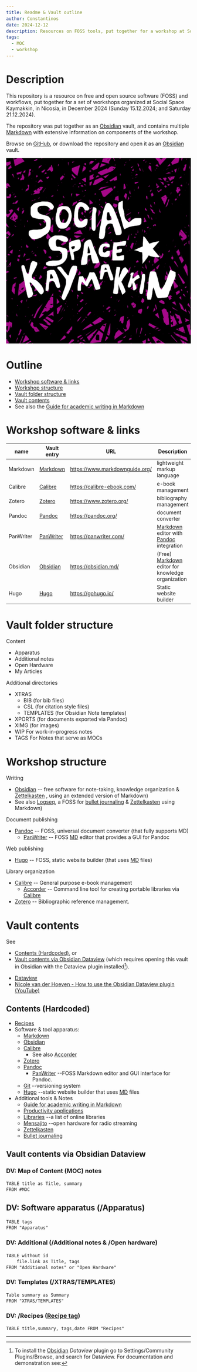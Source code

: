 ```yaml
---
title: Readme & Vault outline 
author: Constantinos 
date: 2024-12-12
description: Resources on FOSS tools, put together for a workshop at Social Space Kaymakkin, Nicosia, in December 2024, assembled as an Obsidian vault. 
tags: 
  - MOC
  - workshop
---
```


# Description 
This repository is a resource on free and open source software (FOSS) and workflows, put together for a set of workshops organized at Social Space Kaymakkin, in Nicosia, in December 2024 (Sunday 15.12.2024; and Saturday 21.12.2024).  

The repository was put together as an [Obsidian](Apparatus/Obsidian.md) vault, and contains multiple [Markdown](Apparatus/Markdown.md) with extensive information on components of the workshop. 

Browse on [GitHub](https://github.com/cmiltiadis/kaymakkin), or download the repository and open it as an [Obsidian](Apparatus/Obsidian.md) vault. 


![Kaymakkin|150](XIMG/logos/kaymakkin.jpg)

# Outline 
- [Workshop software & links](#Workshop%20software%20&%20links)
- [Workshop structure](#Workshop%20structure)
- [Vault folder structure](#Vault%20folder%20structure)
- [Vault contents](#Vault%20contents)
- See also the [Guide for academic writing in Markdown](My%20Articles/Guide%20for%20academic%20writing%20in%20Markdown.md)
# Workshop software & links 

| name      | Vault entry                         | URL                            | Description                                                                             |
| --------- | ----------------------------------- | ------------------------------ | --------------------------------------------------------------------------------------- |
| Markdown  | [Markdown](Apparatus/Markdown.md)   | https://www.markdownguide.org/ | lightweight markup language                                                             |
| Calibre   | [Calibre](Apparatus/Calibre.md)     | https://calibre-ebook.com/<br> | e-book management                                                                       |
| Zotero    | [Zotero](Apparatus/Zotero.md)       | https://www.zotero.org/        | bibliography management                                                                 |
| Pandoc    | [Pandoc](Apparatus/Pandoc.md)       | https://pandoc.org/            | document converter                                                                      |
| PanWriter | [PanWriter](Apparatus/PanWriter.md) | https://panwriter.com/         | [Markdown](Apparatus/Markdown.md) editor with [Pandoc](Apparatus/Pandoc.md) integration |
| Obsidian  | [Obsidian](Apparatus/Obsidian.md)   | https://obsidian.md/           | (Free) [Markdown](Apparatus/Markdown.md) editor for knowledge organization              |
| Hugo      | [Hugo](Apparatus/Hugo.md)           | https://gohugo.io/             | Static website builder                                                                  |

# Vault folder structure 

Content 
- Apparatus 
- Additional notes 
- Open Hardware 
- My Articles 

Additional directories  
- XTRAS
	- BIB (for bib files)
	- CSL (for citation style files)
	- TEMPLATES (for Obsidian Note templates)
- XPORTS (for documents exported via Pandoc)
- XIMG (for images)
- WIP 
  For work-in-progress notes
- TAGS 
  For Notes that serve as MOCs

# Workshop structure 

Writing 
+ [Obsidian](Obsidian.md) -- free software for note-taking, knowledge organization & [Zettelkasten](Zettelkasten.md) , using an extended version of Markdown)
+ See also [Logseq](Logseq.md), a FOSS for [bullet journaling](Bullet%20journaling.md) & [Zettelkasten](Zettelkasten.md) using Markdown) 

Document publishing
+ [Pandoc](Pandoc.md) -- FOSS, universal document converter (that fully supports MD)
	+ [PanWriter](PanWriter.md) -- FOSS [MD](Markdown.md) editor that provides a GUI for Pandoc  

Web publishing 
+ [Hugo](Hugo.md) -- FOSS, static website builder (that uses [MD](Markdown.md) files)

Library organization   
+ [Calibre](Calibre.md) -- General purpose e-book management 
	+ [Accorder](Accorder.md) -- Command line tool for creating portable libraries via [Calibre](Calibre.md) 
+ [Zotero](Zotero.md) -- Bibliographic reference management. 

# Vault contents 

See
- [Contents (Hardcoded)](#Contents%20(Hardcoded)), or 
- [Vault contents via Obsidian Dataview](#Vault%20contents%20via%20Obsidian%20Dataview) (which requires opening this vault in Obsidian with the Dataview plugin installed[^dataview]). 

[^dataview]:  To install the [Obsidian](Obsidian.md) *Dataview* plugin go to Settings/Community Plugins/Browse, and search for Dataview. For documentation and demonstration see: 
- [Dataview](https://blacksmithgu.github.io/obsidian-dataview/)
- [Nicole van der Hoeven - How to use the Obsidian Dataview plugin (YouTube)](https://www.youtube.com/watch?v=JTObSymEvWA)

## Contents (Hardcoded)
- [Recipes](Recipe.md)
- Software & tool apparatus:  
	- [Markdown](Markdown.md)
	- [Obsidian](Obsidian.md)
	- [Calibre](Calibre.md)
		- See also [Accorder](Accorder.md)
	- [Zotero](Zotero.md)
	- [Pandoc](Pandoc.md)
		- [PanWriter](PanWriter.md) --FOSS Markdown editor and GUI interface for Pandoc. 
	- [Git](Git.md) --versioning system
	- [Hugo](Hugo.md) --static website builder that uses [MD](Markdown.md) files 
- Additional tools & Notes 
	- [Guide for academic writing in Markdown](My%20Articles/Guide%20for%20academic%20writing%20in%20Markdown.md)
	- [Productivity applications](Productivity%20applications.md)
	- [Libraries](Libraries.md) --a list of online libraries
	- [Mensajito](Mensajito.md) --open hardware for radio streaming
	- [Zettelkasten](Zettelkasten.md)
	- [Bullet journaling](Bullet%20journaling.md)


## Vault contents via Obsidian Dataview 
### DV: Map of Content (MOC) notes  

```dataview
TABLE title as Title, summary
FROM #MOC 
```

## DV: Software apparatus  (/Apparatus)

```dataview 
TABLE tags
FROM "Apparatus"
```

### DV: Additional  (/Additional notes & /Open hardware) 

```dataview 
TABLE without id
	file.link as Title, tags
FROM "Additional notes" or "Open Hardware"
```
### DV: Templates (/XTRAS/TEMPLATES)
```dataview 
Table summary as Summary
FROM "XTRAS/TEMPLATES"
```

### DV: /Recipes ([Recipe tag](Recipe.md))

```dataview 
TABLE title,summary, tags,date FROM "Recipes"
```

--- 

